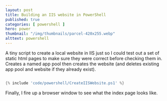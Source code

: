 ```yaml
---
layout: post
title: Building an IIS website in PowerShell
published: true
categories: [ powershell ]
hero: power
thumbnail: "/img/thumbnails/parcel-420x255.webp"
alttext: powershell
---
```


A tiny script to create a local website in IIS just so I could test out a set of static 
html pages to make sure they were correct before checking them in. Creates a named app pool
then creates the website (and deletes existing app pool and website if they already exist).

```powershell

{% include 'code/powershell/CreateIISWebsite.ps1' %}

```

Finally, I fire up a browser window to see what the index page looks like.
